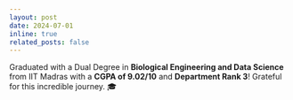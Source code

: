 ```yaml
---
layout: post
date: 2024-07-01
inline: true
related_posts: false
---
```


Graduated with a Dual Degree in <strong>Biological Engineering and Data Science</strong> from IIT Madras with a <strong>CGPA of 9.02/10</strong> and <strong>Department Rank 3</strong>! Grateful for this incredible journey. 🎓
